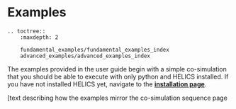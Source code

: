 # Examples




```eval_rst
.. toctree::
    :maxdepth: 2
    
    fundamental_examples/fundamental_examples_index
    advanced_examples/advanced_examples_index

```
<!--- 
this page should mirror the helics_co-sim_sequence, if possible
-->

The examples provided in the user guide begin with a simple co-simulation that you should be able to execute with only python and HELICS installed. If you have not installed HELICS yet, navigate to the [**installation page**](../installation/index.md).

[text describing how the examples mirror the co-simulation sequence page